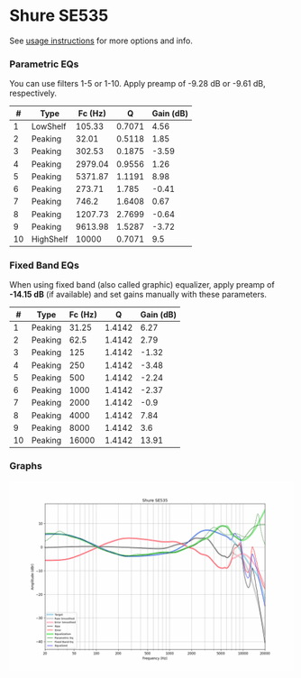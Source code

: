 # Shure SE535
See [usage instructions](https://github.com/jaakkopasanen/AutoEq#usage) for more options and info.

### Parametric EQs
You can use filters 1-5 or 1-10. Apply preamp of -9.28 dB or -9.61 dB, respectively.

|   # | Type      |   Fc (Hz) |      Q |   Gain (dB) |
|-----|-----------|-----------|--------|-------------|
|   1 | LowShelf  |    105.33 | 0.7071 |        4.56 |
|   2 | Peaking   |     32.01 | 0.5118 |        1.85 |
|   3 | Peaking   |    302.53 | 0.1875 |       -3.59 |
|   4 | Peaking   |   2979.04 | 0.9556 |        1.26 |
|   5 | Peaking   |   5371.87 | 1.1191 |        8.98 |
|   6 | Peaking   |    273.71 | 1.785  |       -0.41 |
|   7 | Peaking   |    746.2  | 1.6408 |        0.67 |
|   8 | Peaking   |   1207.73 | 2.7699 |       -0.64 |
|   9 | Peaking   |   9613.98 | 1.5287 |       -3.72 |
|  10 | HighShelf |  10000    | 0.7071 |        9.5  |

### Fixed Band EQs
When using fixed band (also called graphic) equalizer, apply preamp of **-14.15 dB** (if available) and set gains manually with these parameters.

|   # | Type    |   Fc (Hz) |      Q |   Gain (dB) |
|-----|---------|-----------|--------|-------------|
|   1 | Peaking |     31.25 | 1.4142 |        6.27 |
|   2 | Peaking |     62.5  | 1.4142 |        2.79 |
|   3 | Peaking |    125    | 1.4142 |       -1.32 |
|   4 | Peaking |    250    | 1.4142 |       -3.48 |
|   5 | Peaking |    500    | 1.4142 |       -2.24 |
|   6 | Peaking |   1000    | 1.4142 |       -2.37 |
|   7 | Peaking |   2000    | 1.4142 |       -0.9  |
|   8 | Peaking |   4000    | 1.4142 |        7.84 |
|   9 | Peaking |   8000    | 1.4142 |        3.6  |
|  10 | Peaking |  16000    | 1.4142 |       13.91 |

### Graphs
![](./Shure%20SE535.png)
